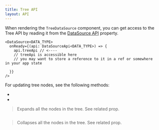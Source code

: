```yaml
---
title: Tree API
layout: API
---
```


When rendering the `TreeDataSource` component, you can get access to the Tree API by reading it from the [DataSource API](/docs/reference/datasource-api) <DApiLink name="treeApi" /> property.

```tsx {3}
<DataSource<DATA_TYPE>
  onReady={(api: DataSourceApi<DATA_TYPE>) => {
    api.treeApi // <----
    // treeApi is accessible here
    // you may want to store a reference to it in a ref or somewhere in your app state
    
  }}
/>
```

For updating tree nodes, see the following methods:

- <DApiLink name="updateDataByNodePath" />
- <DApiLink name="removeDataByNodePath" />

<PropTable sort searchPlaceholder="Type to filter API methods">

<Prop name="expandAll" type="() => void">

> Expands all the nodes in the tree. See related <TreeApiLink name="collapseAll" /> prop.

<Sandpack title="Expanding all nodes" size="lg">

```tsx file="tree-expandall-example.page.tsx"

```

</Sandpack>

</Prop>


<Prop name="collapseAll" type="() => void">

> Collapses all the nodes in the tree. See related <TreeApiLink name="expandAll" /> prop.

<Sandpack title="Collapsing all nodes" size="lg">

```tsx file="tree-expandall-example.page.tsx"

```

</Sandpack>

</Prop>

</PropTable>
